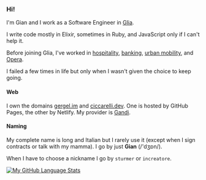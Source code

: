### Hi!

I'm Gian and I work as a Software Engineer in [Glia](https://www.glia.com/).

I write code mostly in Elixir, sometimes in Ruby, and JavaScript only if I can't help it.

Before joining Glia, I've worked in [hospitality](https://amadeus.com/en), [banking](https://allitude.it/), [urban mobility](https://bolt.eu/), and [Opera](https://www.opera.com/).

I failed a few times in life but only when I wasn't given the choice to keep going.

#### Web

I own the domains [gergel.im](https://www.gergel.im) and [ciccarelli.dev](https://ciccarelli.dev). One is hosted by GitHub Pages, the other by Netlify. My provider is [Gandi](https://gandi.net).

#### Naming

My complete name is long and Italian but I rarely use it (except when I sign contracts or talk with my mamma). I go by just **Gian** (/'dʒɒn/).

When I have to choose a nickname I go by `sturmer` or `increatore`.

<!--
[![My GitHub Stats](https://github-readme-stats.vercel.app/api/?username=sturmer&count_private=true&theme=tokyonight&showicons=true)]()
-->

[![My GitHub Language Stats](https://github-readme-stats.vercel.app/api/top-langs/?username=sturmer&langs_count=5&theme=tokyonight)]()

<!--
**sturmer/sturmer** is a ✨ _special_ ✨ repository because its `README.md` (this file) appears on your GitHub profile.

Here are some ideas to get you started:

- 🔭 I’m currently working on ...
- 🌱 I’m currently learning ...
- 👯 I’m looking to collaborate on ...
- 🤔 I’m looking for help with ...
- 💬 Ask me about ...
- 📫 How to reach me: ...
- 😄 Pronouns: ...
- ⚡ Fun fact: ...
-->


